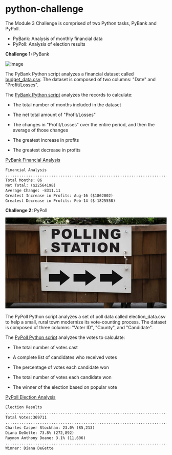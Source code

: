 # python-challenge
The Module 3 Challenge is comprised of two Python tasks, PyBank and PyPoll.
* PyBank: Analysis of monthly financial data
* PyPoll: Analysis of election results


**Challenge 1:** PyBank

![image](https://github.com/RachaelCaldwell/python-challenge/assets/134207637/5416d2eb-29c6-41c2-99cb-a4a939219540)

The PyBank Python script analyzes a financial dataset called [budget_data.csv](https://github.com/RachaelCaldwell/python-challenge/blob/main/PyBank/Resources/budget_data.csv). The dataset is composed of two columns: "Date" and "Profit/Losses".

The [PyBank Python script](https://github.com/RachaelCaldwell/python-challenge/blob/main/PyBank/PyBank.py) analyzes the records to calculate:
    
* The total number of months included in the dataset

* The net total amount of "Profit/Losses"

* The changes in "Profit/Losses" over the entire period, and then the average of those changes

* The greatest increase in profits

* The greatest decrease in profits

[PyBank Financial Analysis](https://github.com/RachaelCaldwell/python-challenge/blob/main/PyBank/Analysis/PyBank.txt) 

    Financial Analysis
    ............................................................................
    Total Months: 86
    Net Total: ($22564198)
    Average Change: -8311.11
    Greatest Increase in Profits: Aug-16 ($1862002)
    Greatest Decrease in Profits: Feb-14 ($-1825558)


**Challenge 2:** PyPoll

![image](https://github.com/RachaelCaldwell/python-challenge/blob/main/Images/Vote_counting.png)

The PyPoll Python script analyzes a set of poll data called election_data.csv to help a small, rural town modernize its vote-counting process. The dataset is composed of three columns: "Voter ID", "County", and "Candidate". 

The [PyPoll Python script](https://github.com/RachaelCaldwell/python-challenge/blob/main/PyPoll/PyPoll.py) analyzes the votes to calculate:

* The total number of votes cast

* A complete list of candidates who received votes

* The percentage of votes each candidate won

* The total number of votes each candidate won

* The winner of the election based on popular vote

[PyPoll Election Analysis](https://github.com/RachaelCaldwell/python-challenge/blob/main/PyPoll/PyPoll.txt)

    Election Results
    ............................................................................
    Total Votes:369711
    ............................................................................
    Charles Casper Stockham: 23.0% (85,213)
    Diana DeGette: 73.8% (272,892)
    Raymon Anthony Doane: 3.1% (11,606)
    ............................................................................
    Winner: Diana DeGette
